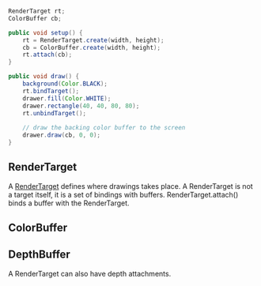 ```java

RenderTarget rt;
ColorBuffer cb;

public void setup() {
    rt = RenderTarget.create(width, height);
    cb = ColorBuffer.create(width, height);  
    rt.attach(cb);
}

public void draw() {
    background(Color.BLACK);
    rt.bindTarget();
    drawer.fill(Color.WHITE);
    drawer.rectangle(40, 40, 80, 80);
    rt.unbindTarget();
 
    // draw the backing color buffer to the screen
    drawer.draw(cb, 0, 0);
}


```

## RenderTarget

A [RenderTarget](Topic_RenderTarget) defines where drawings takes place. A RenderTarget is not a target itself, it is a set of bindings with buffers. RenderTarget.attach() binds a buffer with the RenderTarget.

## ColorBuffer


## DepthBuffer

A RenderTarget can also have depth attachments. 